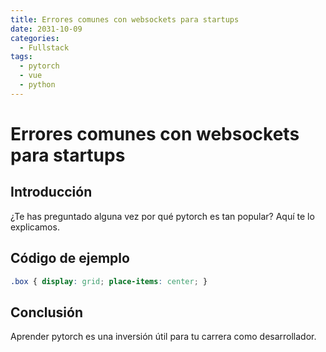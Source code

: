 ```yaml
---
title: Errores comunes con websockets para startups
date: 2031-10-09
categories:
  - Fullstack
tags:
  - pytorch
  - vue
  - python
---
```


# Errores comunes con websockets para startups

## Introducción

¿Te has preguntado alguna vez por qué pytorch es tan popular? Aquí te lo explicamos.

## Código de ejemplo

```css
.box { display: grid; place-items: center; }
```

## Conclusión

Aprender pytorch es una inversión útil para tu carrera como desarrollador.